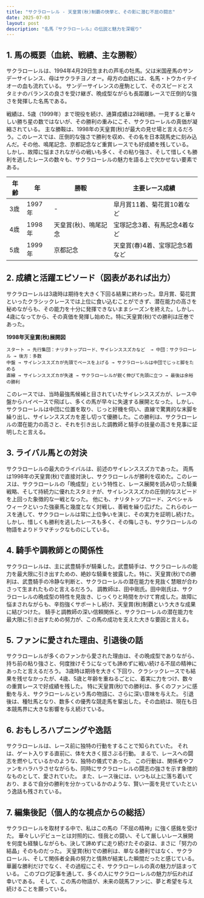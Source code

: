 ```yaml
---
title: "サクラローレル - 天皇賞(秋)制覇の快挙と、その影に潜む不屈の闘志"
date: 2025-07-03
layout: post
description: "名馬『サクラローレル』の伝説と魅力を深堀り"
---
```


## 1. 馬の概要（血統、戦績、主な勝鞍）

サクラローレルは、1994年4月29日生まれの芦毛の牡馬。父は米国産馬のサンデーサイレンス、母はサクラチヨノオー。母方の血統には、名馬・トウカイテイオーの血も流れている。  サンデーサイレンスの産駒として、そのスピードとスタミナのバランスの良さを受け継ぎ、晩成型ながらも長距離レースで圧倒的な強さを発揮した名馬である。

戦績は、5歳（1999年）まで現役を続け、通算成績は28戦8勝。一見すると華々しい勝ち星の数ではないが、その勝利の重みにこそ、サクラローレルの真価が凝縮されている。  主な勝鞍は、1998年の天皇賞(秋)が最大の見せ場と言えるだろう。このレースでは、圧倒的な強さで勝利を収め、その名を日本競馬史に刻み込んだ。その他、鳴尾記念、京都記念など重賞レースでも好成績を残している。  しかし、故障に悩まされながらの戦いも多く、その粘り強さ、そして惜しくも勝利を逃したレースの数々も、サクラローレルの魅力を語る上で欠かせない要素である。

| 年齢 | 年 | 勝鞍 | 主要レース成績 |
|---|---|---|---|
| 3歳 | 1997年 |  - |  皐月賞11着、菊花賞10着など |
| 4歳 | 1998年 | 天皇賞(秋)、鳴尾記念 |  宝塚記念3着、有馬記念4着など |
| 5歳 | 1999年 | 京都記念 |  天皇賞(春)4着、宝塚記念5着など |


## 2. 成績と活躍エピソード（図表があれば出力）

サクラローレルは3歳時は期待を大きく下回る結果に終わった。皐月賞、菊花賞といったクラシックレースでは上位に食い込むことができず、潜在能力の高さを秘めながらも、その能力を十分に発揮できないままシーズンを終えた。しかし、4歳になってから、その真価を発揮し始めた。特に天皇賞(秋)での勝利は圧巻であった。

**1998年天皇賞(秋)展開図**

```
スタート → 先行集団：ナリタトップロード、サイレンススズカなど  → 中団：サクラローレル → 後方：多数
中盤 → サイレンススズカが先頭でペースを上げる → サクラローレルは中団でじっと脚をためる
直線 → サイレンススズカが失速 → サクラローレルが鋭く伸びて先頭に立つ → 最後は余裕の勝利
```

このレースでは、当時最強馬候補と目されていたサイレンススズカが、レース中盤からハイペースで飛ばし、多くの馬が早々に失速する展開となった。しかし、サクラローレルは中団に位置を取り、じっと好機を伺い、直線で驚異的な末脚を繰り出し、サイレンススズカを差し切って優勝した。この勝利は、サクラローレルの潜在能力の高さと、それを引き出した調教師と騎手の技量の高さを見事に証明したと言える。


## 3. ライバル馬との対決

サクラローレルの最大のライバルは、前述のサイレンススズカであった。  両馬は1998年の天皇賞(秋)で直接対決し、サクラローレルが勝利を収めた。このレースは、サクラローレルの「晩成型」という特性と、レース展開を読み切った騎乗戦略、そして持続力に優れたスタミナが、サイレンススズカの圧倒的なスピードを上回った象徴的な一戦となった。  他にも、ナリタトップロード、スペシャルウィークといった強豪馬と幾度となく対戦し、善戦を繰り広げた。これらのレースを通して、サクラローレルは常に上位争いを演じ、その実力を証明し続けた。  しかし、惜しくも勝利を逃したレースも多く、その悔しさも、サクラローレルの物語をよりドラマチックなものにしている。


## 4. 騎手や調教師との関係性

サクラローレルは、主に武豊騎手が騎乗した。武豊騎手は、サクラローレルの能力を最大限に引き出すための、絶妙な騎乗を披露した。特に、天皇賞(秋)での勝利は、武豊騎手の冷静な判断と、サクラローレルの潜在能力を見抜く慧眼が合わさって生まれたものと言えるだろう。  調教師は、田中剛氏。田中剛氏は、サクラローレルの晩成型の特性を見抜き、じっくりと時間をかけて育成した。故障に悩まされながらも、辛抱強くサポートし続け、天皇賞(秋)制覇という大きな成果に結びつけた。  騎手と調教師の深い信頼関係と、サクラローレルの潜在能力を最大限に引き出すための努力が、この馬の成功を支えた大きな要因と言える。


## 5. ファンに愛された理由、引退後の話

サクラローレルが多くのファンから愛された理由は、その晩成型でありながら、持ち前の粘り強さと、何度挫けそうになっても諦めずに戦い続ける不屈の精神にあったと言えるだろう。  3歳時は期待を大きく下回り、クラシックレースでも結果を残せなかったが、4歳、5歳と年齢を重ねるごとに、着実に力をつけ、数々の重賞レースで好成績を残した。  特に天皇賞(秋)での勝利は、多くのファンに感動を与え、サクラローレルという馬の物語に、さらに深い意味を与えた。  引退後は、種牡馬となり、数多くの優秀な競走馬を輩出した。その血統は、現在も日本競馬界に大きな影響を与え続けている。


## 6. おもしろハプニングや逸話

サクラローレルは、レース前に独特の行動をすることで知られていた。  それは、ゲート入りする直前に、体を大きく揺さぶる行動。  まるで、レースへの闘志を燃やしているかのような、独特の儀式であった。  この行動は、関係者やファンをハラハラさせながらも、同時にサクラローレルの闘志の強さを示す象徴的なものとして、愛されていた。  また、レース後には、いつも以上に落ち着いており、まるで自分の勝利を分かっているかのような、賢い一面を見せていたという逸話も残されている。


## 7. 編集後記（個人的な視点からの総括）

サクラローレルを取材する中で、私はこの馬の「不屈の精神」に強く感銘を受けた。  華々しいデビューとは対照的に、怪我との闘い、そして厳しいレース展開を何度も経験しながらも、決して諦めずに走り続けたその姿は、まさに「努力の結晶」そのものだった。  天皇賞(秋)での勝利は、単なる勝利ではなく、サクラローレル、そして関係者全員の努力と情熱が結実した瞬間だったと感じている。  華麗な勝利だけでなく、その過程にこそ、サクラローレルの真の魅力が詰まっている。  このブログ記事を通して、多くの人にサクラローレルの魅力が伝われば幸いである。  そして、この馬の物語が、未来の競馬ファンに、夢と希望を与え続けることを願っている。
